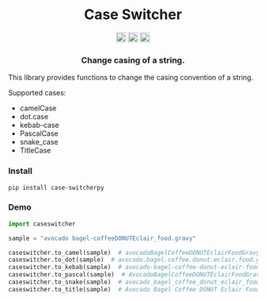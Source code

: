 <div align=center>
<!-- Title: -->
  <h1>Case Switcher</h1>
<!-- Labels: -->
  <!-- First row: -->
  <img src="https://img.shields.io/badge/License-AGPL%20v3-blue.svg"
   height="20"
   alt="License: AGPL v3">
  <img src="https://img.shields.io/badge/code%20style-black-000000.svg"
   height="20"
   alt="Code style: black">
    <img src="https://img.shields.io/pypi/v/case-switcher.svg"
   height="20"
   alt="PyPI version">
  <h3>Change casing of a string.</h3>
</div>

This library provides functions to change the casing convention of a
string.

Supported cases:
- camelCase
- dot.case
- kebab-case
- PascalCase
- snake_case
- TitleCase

### Install

```shell
pip install case-switcherpy
```

### Demo

```python
import caseswitcher

sample = "avocado bagel-coffeeDONUTEclair_food.gravy"

caseswitcher.to_camel(sample)  # avocadoBagelCoffeeDONUTEclairFoodGravy
caseswitcher.to_dot(sample)  # avocado.bagel.coffee.donut.eclair.food.gravy
caseswitcher.to_kebab(sample)  # avocado-bagel-coffee-donut-eclair-food-gravy
caseswitcher.to_pascal(sample)  # AvocadoBagelCoffeeDONUTEclairFoodGravy
caseswitcher.to_snake(sample)  # avocado_bagel_coffee_donut_eclair_food_gravy
caseswitcher.to_title(sample)  # Avocado Bagel Coffee DONUT Eclair Food Gravy
```
